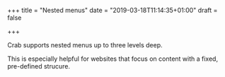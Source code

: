 +++
title = "Nested menus"
date = "2019-03-18T11:14:35+01:00"
draft = false

+++

Crab supports nested menus up to three levels deep.

This is especially helpful for websites that focus on content with
a fixed, pre-defined strucure.
